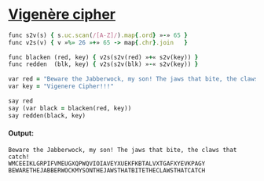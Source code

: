 [1]: http://rosettacode.org/wiki/Vigenère_cipher

# [Vigenère cipher][1]

```ruby
func s2v(s) { s.uc.scan(/[A-Z]/).map{.ord} »-» 65 }
func v2s(v) { v »%» 26 »+» 65 -> map{.chr}.join   }
 
func blacken (red, key) { v2s(s2v(red) »+« s2v(key)) }
func redden  (blk, key) { v2s(s2v(blk) »-« s2v(key)) }
 
var red = "Beware the Jabberwock, my son! The jaws that bite, the claws that catch!"
var key = "Vigenere Cipher!!!"
 
say red
say (var black = blacken(red, key))
say redden(black, key)
```

#### Output:
```
Beware the Jabberwock, my son! The jaws that bite, the claws that catch!
WMCEEIKLGRPIFVMEUGXQPWQVIOIAVEYXUEKFKBTALVXTGAFXYEVKPAGY
BEWARETHEJABBERWOCKMYSONTHEJAWSTHATBITETHECLAWSTHATCATCH
```

